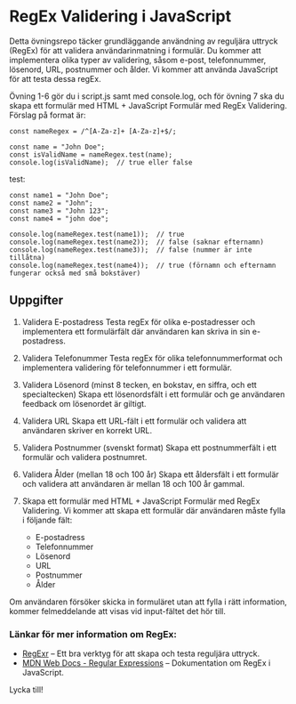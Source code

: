 # RegEx Validering i JavaScript

Detta övningsrepo täcker grundläggande användning av reguljära uttryck (RegEx) för att validera användarinmatning i formulär. Du kommer att implementera olika typer av validering, såsom e-post, telefonnummer, lösenord, URL, postnummer och ålder. Vi kommer att använda JavaScript för att testa dessa regEx.

Övning 1-6 gör du i script.js samt med console.log, och för övning 7 ska du skapa ett formulär med HTML + JavaScript Formulär med RegEx Validering.
Förslag på format är:
```
const nameRegex = /^[A-Za-z]+ [A-Za-z]+$/;

const name = "John Doe";
const isValidName = nameRegex.test(name);
console.log(isValidName);  // true eller false
```
test:
```
const name1 = "John Doe";
const name2 = "John";
const name3 = "John 123";
const name4 = "john doe";

console.log(nameRegex.test(name1));  // true
console.log(nameRegex.test(name2));  // false (saknar efternamn)
console.log(nameRegex.test(name3));  // false (nummer är inte tillåtna)
console.log(nameRegex.test(name4));  // true (förnamn och efternamn fungerar också med små bokstäver)

```

## Uppgifter

 1. Validera E-postadress
 Testa regEx för olika e-postadresser och implementera ett formulärfält där användaren kan skriva in sin e-postadress.

 2. Validera Telefonummer
 Testa regEx för olika telefonnummerformat och implementera validering för telefonnummer i ett formulär.

 3. Validera Lösenord (minst 8 tecken, en bokstav, en siffra, och ett specialtecken)
 Skapa ett lösenordsfält i ett formulär och ge användaren feedback om lösenordet är giltigt.

 4. Validera URL
 Skapa ett URL-fält i ett formulär och validera att användaren skriver en korrekt URL.

 5. Validera Postnummer (svenskt format)
 Skapa ett postnummerfält i ett formulär och validera postnumret.

 6. Validera Ålder (mellan 18 och 100 år)
 Skapa ett åldersfält i ett formulär och validera att användaren är mellan 18 och 100 år gammal.

 7. Skapa ett formulär med HTML + JavaScript Formulär med RegEx Validering.
Vi kommer att skapa ett formulär där användaren måste fylla i följande fält:
    - E-postadress
    - Telefonnummer
    - Lösenord
    - URL
    - Postnummer
    - Ålder

Om användaren försöker skicka in formuläret utan att fylla i rätt information, kommer felmeddelande att visas vid input-fältet det hör till.

### Länkar för mer information om RegEx:

- [RegExr](https://regexr.com/) – Ett bra verktyg för att skapa och testa reguljära uttryck.
- [MDN Web Docs - Regular Expressions](https://developer.mozilla.org/en-US/docs/Web/JavaScript/Guide/Regular_Expressions) – Dokumentation om RegEx i JavaScript.


Lycka till!
